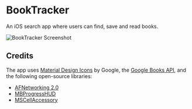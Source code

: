 BookTracker
===========

An iOS search app where users can find, save and read books.

![BookTracker Screenshot](https://github.com/pbschmid/BookTracker/tree/master/Demo/Screenshot.png)

Credits
-------

The app uses [Material Design Icons](https://github.com/google/material-design-icons) by Google, the [Google Books API](https://developers.google.com/books/), and the following open-source libraries:

- [AFNetworking 2.0](https://github.com/AFNetworking/AFNetworking)
- [MBProgressHUD](https://github.com/jdg/MBProgressHUD)
- [MSCellAccessory](https://github.com/bitmapdata/MSCellAccessory)
